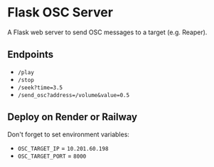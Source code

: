 # Flask OSC Server

A Flask web server to send OSC messages to a target (e.g. Reaper).

## Endpoints

- `/play`
- `/stop`
- `/seek?time=3.5`
- `/send_osc?address=/volume&value=0.5`

## Deploy on Render or Railway

Don't forget to set environment variables:

- `OSC_TARGET_IP` = `10.201.60.198`
- `OSC_TARGET_PORT` = `8000`
